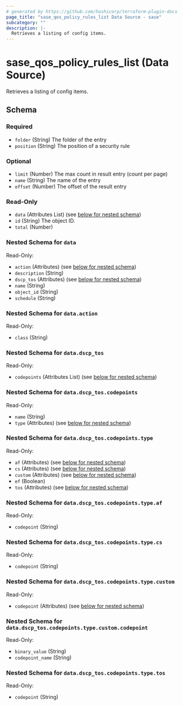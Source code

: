 ```yaml
---
# generated by https://github.com/hashicorp/terraform-plugin-docs
page_title: "sase_qos_policy_rules_list Data Source - sase"
subcategory: ""
description: |-
  Retrieves a listing of config items.
---
```


# sase_qos_policy_rules_list (Data Source)

Retrieves a listing of config items.



<!-- schema generated by tfplugindocs -->
## Schema

### Required

- `folder` (String) The folder of the entry
- `position` (String) The position of a security rule

### Optional

- `limit` (Number) The max count in result entry (count per page)
- `name` (String) The name of the entry
- `offset` (Number) The offset of the result entry

### Read-Only

- `data` (Attributes List) (see [below for nested schema](#nestedatt--data))
- `id` (String) The object ID.
- `total` (Number)

<a id="nestedatt--data"></a>
### Nested Schema for `data`

Read-Only:

- `action` (Attributes) (see [below for nested schema](#nestedatt--data--action))
- `description` (String)
- `dscp_tos` (Attributes) (see [below for nested schema](#nestedatt--data--dscp_tos))
- `name` (String)
- `object_id` (String)
- `schedule` (String)

<a id="nestedatt--data--action"></a>
### Nested Schema for `data.action`

Read-Only:

- `class` (String)


<a id="nestedatt--data--dscp_tos"></a>
### Nested Schema for `data.dscp_tos`

Read-Only:

- `codepoints` (Attributes List) (see [below for nested schema](#nestedatt--data--dscp_tos--codepoints))

<a id="nestedatt--data--dscp_tos--codepoints"></a>
### Nested Schema for `data.dscp_tos.codepoints`

Read-Only:

- `name` (String)
- `type` (Attributes) (see [below for nested schema](#nestedatt--data--dscp_tos--codepoints--type))

<a id="nestedatt--data--dscp_tos--codepoints--type"></a>
### Nested Schema for `data.dscp_tos.codepoints.type`

Read-Only:

- `af` (Attributes) (see [below for nested schema](#nestedatt--data--dscp_tos--codepoints--type--af))
- `cs` (Attributes) (see [below for nested schema](#nestedatt--data--dscp_tos--codepoints--type--cs))
- `custom` (Attributes) (see [below for nested schema](#nestedatt--data--dscp_tos--codepoints--type--custom))
- `ef` (Boolean)
- `tos` (Attributes) (see [below for nested schema](#nestedatt--data--dscp_tos--codepoints--type--tos))

<a id="nestedatt--data--dscp_tos--codepoints--type--af"></a>
### Nested Schema for `data.dscp_tos.codepoints.type.af`

Read-Only:

- `codepoint` (String)


<a id="nestedatt--data--dscp_tos--codepoints--type--cs"></a>
### Nested Schema for `data.dscp_tos.codepoints.type.cs`

Read-Only:

- `codepoint` (String)


<a id="nestedatt--data--dscp_tos--codepoints--type--custom"></a>
### Nested Schema for `data.dscp_tos.codepoints.type.custom`

Read-Only:

- `codepoint` (Attributes) (see [below for nested schema](#nestedatt--data--dscp_tos--codepoints--type--custom--codepoint))

<a id="nestedatt--data--dscp_tos--codepoints--type--custom--codepoint"></a>
### Nested Schema for `data.dscp_tos.codepoints.type.custom.codepoint`

Read-Only:

- `binary_value` (String)
- `codepoint_name` (String)



<a id="nestedatt--data--dscp_tos--codepoints--type--tos"></a>
### Nested Schema for `data.dscp_tos.codepoints.type.tos`

Read-Only:

- `codepoint` (String)


